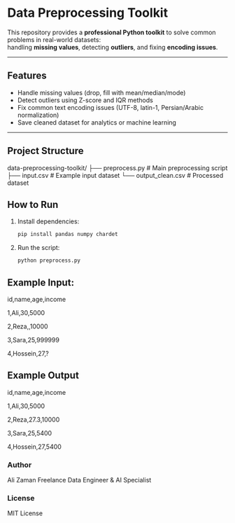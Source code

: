 # Data Preprocessing Toolkit

This repository provides a **professional Python toolkit** to solve common problems in real-world datasets:  
handling **missing values**, detecting **outliers**, and fixing **encoding issues**.

---

##  Features
- Handle missing values (drop, fill with mean/median/mode)
- Detect outliers using Z-score and IQR methods
- Fix common text encoding issues (UTF-8, latin-1, Persian/Arabic normalization)
- Save cleaned dataset for analytics or machine learning

---

##  Project Structure
data-preprocessing-toolkit/
├── preprocess.py # Main preprocessing script
├── input.csv # Example input dataset
└── output_clean.csv # Processed dataset


##  How to Run
1. Install dependencies:
   ```bash
   pip install pandas numpy chardet

2. Run the script:
   ```bash
   python preprocess.py

 ## Example Input:
id,name,age,income

1,Ali,30,5000

2,Reza,,10000

3,Sara,25,999999

4,Hossein,27,?

## Example Output
id,name,age,income

1,Ali,30,5000

2,Reza,27.3,10000

3,Sara,25,5400

4,Hossein,27,5400


### Author

Ali Zaman
Freelance Data Engineer & AI Specialist

### License

MIT License
